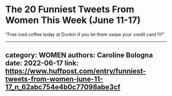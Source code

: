 # The 20 Funniest Tweets From Women This Week (June 11-17)

"Free iced coffee today at Dunkin if you let them swipe your credit card !!!!"

---
category: WOMEN
authors: Caroline Bologna
date: 2022-06-17
link: https://www.huffpost.com/entry/funniest-tweets-from-women-june-11-17_n_62abc754e4b0c77098abe3cf
---
